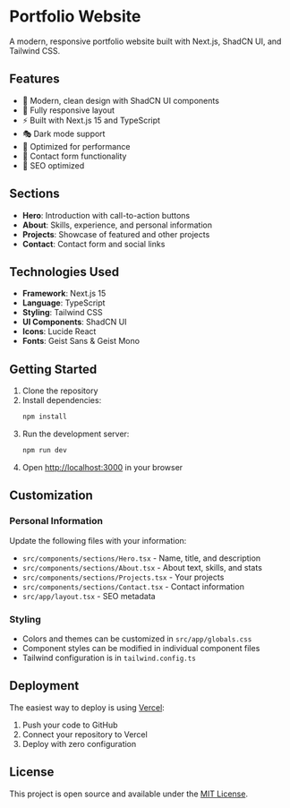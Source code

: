 # Portfolio Website

A modern, responsive portfolio website built with Next.js, ShadCN UI, and Tailwind CSS.

## Features

- 🎨 Modern, clean design with ShadCN UI components
- 📱 Fully responsive layout
- ⚡ Built with Next.js 15 and TypeScript
- 🎭 Dark mode support
- 🚀 Optimized for performance
- 📧 Contact form functionality
- 🎯 SEO optimized

## Sections

- **Hero**: Introduction with call-to-action buttons
- **About**: Skills, experience, and personal information
- **Projects**: Showcase of featured and other projects
- **Contact**: Contact form and social links

## Technologies Used

- **Framework**: Next.js 15
- **Language**: TypeScript
- **Styling**: Tailwind CSS
- **UI Components**: ShadCN UI
- **Icons**: Lucide React
- **Fonts**: Geist Sans & Geist Mono

## Getting Started

1. Clone the repository
2. Install dependencies:
   ```bash
   npm install
   ```
3. Run the development server:
   ```bash
   npm run dev
   ```
4. Open [http://localhost:3000](http://localhost:3000) in your browser

## Customization

### Personal Information
Update the following files with your information:
- `src/components/sections/Hero.tsx` - Name, title, and description
- `src/components/sections/About.tsx` - About text, skills, and stats
- `src/components/sections/Projects.tsx` - Your projects
- `src/components/sections/Contact.tsx` - Contact information
- `src/app/layout.tsx` - SEO metadata

### Styling
- Colors and themes can be customized in `src/app/globals.css`
- Component styles can be modified in individual component files
- Tailwind configuration is in `tailwind.config.ts`

## Deployment

The easiest way to deploy is using [Vercel](https://vercel.com):

1. Push your code to GitHub
2. Connect your repository to Vercel
3. Deploy with zero configuration

## License

This project is open source and available under the [MIT License](LICENSE).